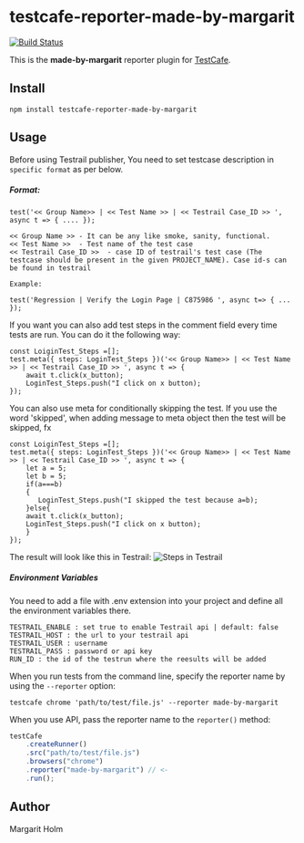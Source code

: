 # testcafe-reporter-made-by-margarit

[![Build Status](https://travis-ci.org/margaritluch/testcafe-reporter-made-by-margarit.svg)](https://travis-ci.org/margaritluch/testcafe-reporter-made-by-margarit)

This is the **made-by-margarit** reporter plugin for [TestCafe](http://devexpress.github.io/testcafe).

## Install

```
npm install testcafe-reporter-made-by-margarit
```

## Usage

Before using Testrail publisher, You need to set testcase description in `specific format` as per below.

##### Format:

```
test('<< Group Name>> | << Test Name >> | << Testrail Case_ID >> ', async t => { .... });

<< Group Name >> - It can be any like smoke, sanity, functional.
<< Test Name >>  - Test name of the test case
<< Testrail Case_ID >>  - case ID of testrail's test case (The testcase should be present in the given PROJECT_NAME). Case id-s can be found in testrail

Example:

test('Regression | Verify the Login Page | C875986 ', async t=> { ... });
```

If you want you can also add test steps in the comment field every time tests are run. You can do it the following way:

```
const LoiginTest_Steps =[];
test.meta({ steps: LoginTest_Steps })('<< Group Name>> | << Test Name >> | << Testrail Case_ID >> ', async t => {
    await t.click(x_button);
    LoginTest_Steps.push("I click on x button);
});
```

You can also use meta for conditionally skipping the test. If you use the word 'skipped', when adding message to meta object then the test will be skipped, fx

```
const LoiginTest_Steps =[];
test.meta({ steps: LoginTest_Steps })('<< Group Name>> | << Test Name >> | << Testrail Case_ID >> ', async t => {
    let a = 5;
    let b = 5;
    if(a===b)
    {
       LoginTest_Steps.push("I skipped the test because a=b);
    }else{
    await t.click(x_button);
    LoginTest_Steps.push("I click on x button);
    }
});
```

The result will look like this in Testrail:
![Steps in Testrail](/media/reporter_steps.png)

##### Environment Variables

You need to add a file with .env extension into your project and define all the environment variables there.

```
TESTRAIL_ENABLE : set true to enable Testrail api | default: false
TESTRAIL_HOST : the url to your testrail api
TESTRAIL_USER : username
TESTRAIL_PASS : password or api key
RUN_ID : the id of the testrun where the reesults will be added
```

When you run tests from the command line, specify the reporter name by using the `--reporter` option:

```
testcafe chrome 'path/to/test/file.js' --reporter made-by-margarit
```

When you use API, pass the reporter name to the `reporter()` method:

```js
testCafe
    .createRunner()
    .src("path/to/test/file.js")
    .browsers("chrome")
    .reporter("made-by-margarit") // <-
    .run();
```

## Author

Margarit Holm
